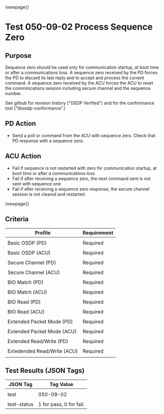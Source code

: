 \newpage{}

Test 050-09-02 Process Sequence Zero
====================================

Purpose
-------

Sequence zero should be used only for communication startup, at boot time or after a communications loss.
A sequence zero received by the PD forces the PD to discard its last reply and to accept and process the current command.   A
sequence zero received by the ACU forces the ACU to reset the comminications session including secure channel and the sequence
number.

See github for revision history ("OSDP Verified") and for the conformance tool ("libosdp-conformance".) 

PD Action
---------

- Send a poll or command from the ACU with sequence zero. Check that PD response with a sequence zero.

ACU Action
----------

- Fail if sequence is not restarted with zero for communication startup, at boot time or after a communications loss
- Fail if after receiving a sequence zero, the next command sent is not sent with sequence one
- Fail if after receiving a sequence zero response, the secure channel session is not cleared and restarted.

\newpage{}

Criteria
--------

| Profile                    | Requirement |
| -------                    | ----------- |
|         |             |
| Basic OSDP (PD)             | Required |
|                             |          |
| Basic OSDP (ACU)            | Required |
|                             |          |
| Secure Channel (PD)         | Required |
|                             |          |
| Secure Channel (ACU)        | Required |
|                             |          |
| BIO Match (PD)              | Required |
|                             |          |
| BIO Match (ACU)             | Required |
|                             |          |
| BIO Read (PD)               | Required |
|                             |          |
| BIO Read (ACU)              | Required |
|                             |          |
| Extended Packet Mode (PD)   | Required |
|                             |          |
| Extended Packet Mode (ACU)  | Required |
|                             |          |
| Extended Read/Write (PD)    | Required |
|                             |          |
| Extedended Read/Write (ACU) | Required |
|                             |          |

Test Results (JSON Tags)
------------------------

| JSON Tag | Tag Value |
| -------- | --------- |
|          |           |
| test        | 050-09-02               |
|             |                         |
| test-status | 1 for pass, 0 for fail. |
